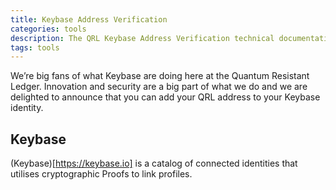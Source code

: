 ```yaml
---
title: Keybase Address Verification
categories: tools
description: The QRL Keybase Address Verification technical documentation
tags: tools
---
```



We’re big fans of what Keybase are doing here at the Quantum Resistant Ledger. Innovation and security are a big part of what we do and we are delighted to announce that you can add your QRL address to your Keybase identity.

## Keybase

(Keybase)[https://keybase.io] is a catalog of connected identities that utilises cryptographic Proofs to link profiles.

